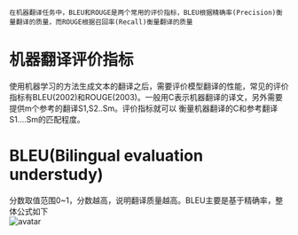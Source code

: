     在机器翻译任务中，BLEU和ROUGE是两个常用的评价指标，BLEU根据精确率(Precision)衡量翻译的质量，而ROUGE根据召回率(Recall)衡量翻译的质量  
    
    
    
# 机器翻译评价指标 
使用机器学习的方法生成文本的翻译之后，需要评价模型翻译的性能，常见的评价指标有BLEU(2002)和ROUGE(2003)。一般用C表示机器翻译的译文，另外需要提供m个参考的翻译S1,S2..Sm。评价指标就可以
    衡量机器翻译的C和参考翻译S1....Sm的匹配程度。  
    
# BLEU(Bilingual evaluation understudy)  
分数取值范围0~1，分数越高，说明翻译质量越高。BLEU主要是基于精确率，整体公式如下  
![avatar](https://escalader.github.io/pictures/nlpmodel/hispara.png)
    
    
